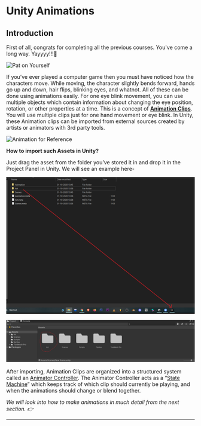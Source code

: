 # Unity Animations

## Introduction

First of all, congrats for completing all the previous courses. You've come a long way. Yayyyy!!!🤘

![Pat on Yourself](https://media.giphy.com/media/5bgXQi09KD8S7CGKBy/giphy.gif)

If you’ve ever played a computer game then you must have noticed how the characters move. While moving, the character slightly bends forward, hands go up and down, hair flips, blinking eyes, and whatnot. All of these can be done using animations easily. For one eye blink movement, you can use multiple objects which contain information about changing the eye position, rotation, or other properties at a time. This is a concept of **[Animation Clips](https://docs.unity3d.com/Manual/AnimationClips.html)**. You will use multiple clips just for one hand movement or eye blink. In Unity, these Animation clips can be imported from external sources created by artists or animators with 3rd party tools.

![Animation for Reference](https://media.giphy.com/media/l2JhL0Gpfbvs4Y07K/giphy.gif)

**How to import such Assets in Unity?**
    
Just drag the asset from the folder you’ve stored it in and drop it in the Project Panel in Unity. We will see an example here-
    

![Drag and Drop](./Image/drag_drop.png)

    

![Folders](./Image/folder.png)

    

After importing, Animation Clips are organized into a structured system called an [Animator Controller](https://docs.unity3d.com/Manual/class-AnimatorController.html). The Animator Controller acts as a “[State Machine](https://docs.unity3d.com/Manual/AnimationStateMachines.html)” which keeps track of which clip should currently be playing, and when the animations should change or blend together.

*We will look into how to make animations in much detail from the next section. 👉*

---
